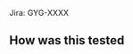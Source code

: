 <!--
IMPORTANT: please read me before opening the pull request:

1. Always set a descriptive title, example: "DEN-1234: bugfix: handle nil value". 
2. Aim to open the PR as draft to prevent CODEOWNERS from being notified before the PR is ready
3. Prefix your commit messages with the JIRA ticket if you have one. If not, use "NoTicket"
4. Learn more about code reviews here: https://getyourguide.slack.com/archives/C08TS816V3L
-->

<!-- (Please explain the changes you made here.) -->

Jira: GYG-XXXX

## How was this tested

<!-- Mention anything specific -->

